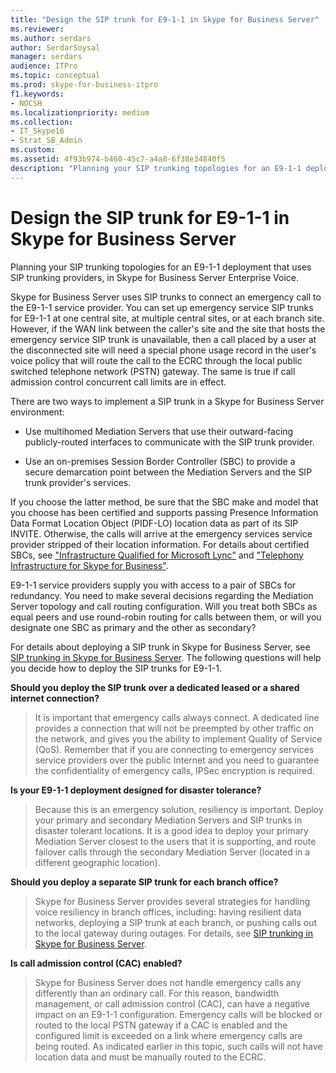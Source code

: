 ```yaml
---
title: "Design the SIP trunk for E9-1-1 in Skype for Business Server"
ms.reviewer: 
ms.author: serdars
author: SerdarSoysal
manager: serdars
audience: ITPro
ms.topic: conceptual
ms.prod: skype-for-business-itpro
f1.keywords:
- NOCSH
ms.localizationpriority: medium
ms.collection: 
- IT_Skype16
- Strat_SB_Admin
ms.custom:
ms.assetid: 4f93b974-b460-45c7-a4a8-6f38e34840f5
description: "Planning your SIP trunking topologies for an E9-1-1 deployment that uses SIP trunking providers, in Skype for Business Server Enterprise Voice."
---
```


# Design the SIP trunk for E9-1-1 in Skype for Business Server
 
Planning your SIP trunking topologies for an E9-1-1 deployment that uses SIP trunking providers, in Skype for Business Server Enterprise Voice.
  
Skype for Business Server uses SIP trunks to connect an emergency call to the E9-1-1 service provider. You can set up emergency service SIP trunks for E9-1-1 at one central site, at multiple central sites, or at each branch site. However, if the WAN link between the caller's site and the site that hosts the emergency service SIP trunk is unavailable, then a call placed by a user at the disconnected site will need a special phone usage record in the user's voice policy that will route the call to the ECRC through the local public switched telephone network (PSTN) gateway. The same is true if call admission control concurrent call limits are in effect.
  
There are two ways to implement a SIP trunk in a Skype for Business Server environment:
  
- Use multihomed Mediation Servers that use their outward-facing publicly-routed interfaces to communicate with the SIP trunk provider.
    
- Use an on-premises Session Border Controller (SBC) to provide a secure demarcation point between the Mediation Servers and the SIP trunk provider's services.
    
If you choose the latter method, be sure that the SBC make and model that you choose has been certified and supports passing Presence Information Data Format Location Object (PIDF-LO) location data as part of its SIP INVITE. Otherwise, the calls will arrive at the emergency services service provider stripped of their location information. For details about certified SBCs, see   ["Infrastructure Qualified for Microsoft Lync"](../../../SfbPartnerCertification/lync-cert/qualified-ip-pbx-gateway.md) and ["Telephony Infrastructure for Skype for Business"](../../../SfbPartnerCertification/certification/infra-gateways.md). 
  
E9-1-1 service providers supply you with access to a pair of SBCs for redundancy. You need to make several decisions regarding the Mediation Server topology and call routing configuration. Will you treat both SBCs as equal peers and use round-robin routing for calls between them, or will you designate one SBC as primary and the other as secondary?
  
For details about deploying a SIP trunk in Skype for Business Server, see [SIP trunking in Skype for Business Server](sip-trunking.md). The following questions will help you decide how to deploy the SIP trunks for E9-1-1.
  
 **Should you deploy the SIP trunk over a dedicated leased or a shared internet connection?**
  
> It is important that emergency calls always connect. A dedicated line provides a connection that will not be preempted by other traffic on the network, and gives you the ability to implement Quality of Service (QoS). Remember that if you are connecting to emergency services service providers over the public Internet and you need to guarantee the confidentiality of emergency calls, IPSec encryption is required. 
    
 **Is your E9-1-1 deployment designed for disaster tolerance?**
  
> Because this is an emergency solution, resiliency is important. Deploy your primary and secondary Mediation Servers and SIP trunks in disaster tolerant locations. It is a good idea to deploy your primary Mediation Server closest to the users that it is supporting, and route failover calls through the secondary Mediation Server (located in a different geographic location). 
    
 **Should you deploy a separate SIP trunk for each branch office?**
  
> Skype for Business Server provides several strategies for handling voice resiliency in branch offices, including: having resilient data networks, deploying a SIP trunk at each branch, or pushing calls out to the local gateway during outages. For details, see [SIP trunking in Skype for Business Server](sip-trunking.md).
    
 **Is call admission control (CAC) enabled?**
  
> Skype for Business Server does not handle emergency calls any differently than an ordinary call. For this reason, bandwidth management, or call admission control (CAC), can have a negative impact on an E9-1-1 configuration. Emergency calls will be blocked or routed to the local PSTN gateway if a CAC is enabled and the configured limit is exceeded on a link where emergency calls are being routed. As indicated earlier in this topic, such calls will not have location data and must be manually routed to the ECRC.
